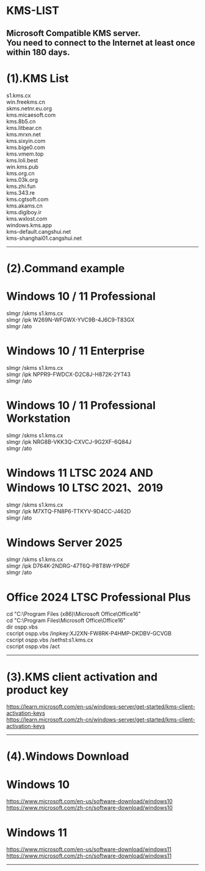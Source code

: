 # KMS-LIST
Microsoft Compatible KMS server.  </br>
You need to connect to the Internet at least once within 180 days.
---------------------------------------------------------------------------------------------------------------------
# (1).KMS List

s1.kms.cx </br>
win.freekms.cn </br>
skms.netnr.eu.org </br>
kms.micaesoft.com </br>
kms.8b5.cn </br>
kms.litbear.cn </br>
kms.mrxn.net </br>
kms.sixyin.com </br>
kms.bige0.com </br>
kms.vmem.top </br>
kms.loli.best </br>
win.kms.pub </br>
kms.org.cn </br>
kms.03k.org </br>
kms.zhi.fun </br>
kms.343.re </br>
kms.cgtsoft.com </br>
kms.akams.cn </br>
kms.digiboy.ir </br>
kms.wxlost.com </br>
windows.kms.app </br>
kms-default.cangshui.net </br>
kms-shanghai01.cangshui.net </br>

---------------------------------------------------------------------------------------------------------------------
# (2).Command example

# Windows 10 / 11 Professional
slmgr /skms s1.kms.cx </br>
slmgr /ipk W269N-WFGWX-YVC9B-4J6C9-T83GX </br>
slmgr /ato </br>

# Windows 10 / 11 Enterprise
slmgr /skms s1.kms.cx </br>
slmgr /ipk NPPR9-FWDCX-D2C8J-H872K-2YT43 </br>
slmgr /ato </br>

# Windows 10 / 11 Professional Workstation
slmgr /skms s1.kms.cx </br>
slmgr /ipk NRG8B-VKK3Q-CXVCJ-9G2XF-6Q84J </br>
slmgr /ato </br>

# Windows 11 LTSC 2024 AND Windows 10 LTSC 2021、2019
slmgr /skms s1.kms.cx </br>
slmgr /ipk M7XTQ-FN8P6-TTKYV-9D4CC-J462D </br>
slmgr /ato </br>

# Windows Server 2025
slmgr /skms s1.kms.cx </br>
slmgr /ipk D764K-2NDRG-47T6Q-P8T8W-YP6DF </br>
slmgr /ato </br>

# Office 2024 LTSC Professional Plus
cd "C:\Program Files (x86)\Microsoft Office\Office16" </br>
cd "C:\Program Files\Microsoft Office\Office16" </br>
dir ospp.vbs </br>
cscript ospp.vbs /inpkey:XJ2XN-FW8RK-P4HMP-DKDBV-GCVGB </br>
cscript ospp.vbs /sethst:s1.kms.cx </br>
cscript ospp.vbs /act </br>

---------------------------------------------------------------------------------------------------------------------
# (3).KMS client activation and product key

<a href="https://learn.microsoft.com/en-us/windows-server/get-started/kms-client-activation-keys" target="_blank">
https://learn.microsoft.com/en-us/windows-server/get-started/kms-client-activation-keys
</a> </br>
<a href="https://learn.microsoft.com/zh-cn/windows-server/get-started/kms-client-activation-keys" target="_blank">
https://learn.microsoft.com/zh-cn/windows-server/get-started/kms-client-activation-keys
</a> </br>

---------------------------------------------------------------------------------------------------------------------
# (4).Windows Download

# Windows 10
https://www.microsoft.com/en-us/software-download/windows10 </br>
https://www.microsoft.com/zh-cn/software-download/windows10 </br>

# Windows 11
https://www.microsoft.com/en-us/software-download/windows11 </br>
https://www.microsoft.com/zh-cn/software-download/windows11

---------------------------------------------------------------------------------------------------------------------
